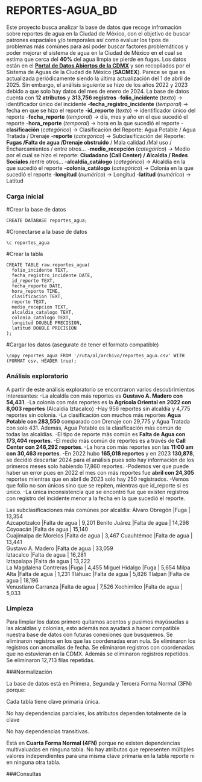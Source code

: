 # REPORTES-AGUA_BD
Este proyecto busca analizar la base de datos que recoge infromación sobre reportes de agua en la Ciudad de México, con el objetivo de buscar patrones espaciales y/o temporales así como evaluar los tipos de problemas más comúnes para así poder buscar factores problemáticos y poder mejorar el sistema de agua en la Ciudad de México en el cual se estima que cerca del **40%** del agua limpia se pierde en fugas.
Los datos están en el **[Portal de Datos Abiertos de la CDMX](https://datos.cdmx.gob.mx/dataset/reportes-de-agua)** y son recopilados por el Sistema de Aguas de la Ciudad de México (**SACMEX**). Parece se que es actualizada periódicamente siendo la última actualización del 1 de abril de 2025. Sin embargo, el análisis siguiente se hizo de los años 2022 y 2023 debido a que solo hay datos del mes de enero de 2024.
La base de datos cuenta con **12 atributos** y **313,756 registros** 
-**folio_incidente** (_texto_)         -> identificador único del incidente 
-**fecha_registro_incidente** (_temporal_) -> fecha en que se hizo el reporte
-**id_reporte** (_texto_)               -> identificador único del reporte
-**fecha_reporte** (_temporal_)         -> día, mes y año en el que sucedió el reporte
-**hora_reporte** (_temporal_)           -> hora en la que sucedió el reporte
-**clasificación** (_categórico_)       -> Clasificación del Reporte: Agua Potable / Agua Tratada / Drenaje
-**reporte** (_categórico_)           -> Subclasificación del Reporte: **Fugas /Falta de agua /Drenaje obstruido** / Mala calidad /Mal uso / Encharcamientos / entre otros...
-**medio_recepción** (_categórico_)   -> Medio por el cual se hizo el reporte: **Ciudadano (Call Center) / Alcaldía / Redes Sociales** /entre otros...
-**alcaldía_catálogo** (_categórico_)   -> Alcaldía en la que sucedió el reporte
-**colonia_catálogo** (_categórico_)   -> Colonia en la que sucedió el reporte
-**longitud** (_numérico_)             -> Longitud
-**latitud** (_numérico_)               -> Latitud

### Carga inicial
#Crear la base de datos
  ```
  CREATE DATABASE reportes_agua;
  ```
#Cronectarse a la base de datos
  ```
  \c reportes_agua
  ```
#Crear la tabla
  ```
  CREATE TABLE raw.reportes_agua(
    folio_incidente TEXT,
    fecha_registro_incidente DATE,
    id_reporte TEXT,
    fecha_reporte DATE,
    hora_reporte TIME,
    clasificacion TEXT,
    reporte TEXT,
    medio_recepcion TEXT,
    alcaldia_catalogo TEXT,
    colonia_catalogo TEXT,
    longitud DOUBLE PRECISION,
    latitud DOUBLE PRECISION
  );
  ```
#Cargar los datos (asegurate de tener el formato compatible)
  ```
  \copy reportes_agua FROM '/ruta/al/archivo/reportes_agua.csv' WITH (FORMAT csv, HEADER true);
  ```
### Análisis exploratorio
A partir de este análisis exploratorio se encontraron varios descubrimientos interesantes:
-La alcaldía con más reportes es **Gustavo A. Madero con 54,431**.
-La colonia con más reportes es la **Agrícola Oriental en 2022 con 8,003 reportes** (Alcaldía Iztacalco)
-Hay 956 reportes sin alcaldía y 4,775 reportes sin colonia.
-La clasificación con muchos más reportes **Agua Potable con 283,550** comparado con Drenaje con 29,775 y Agua Tratada con solo 431. Además, Agua Potable es la clasificación más común de todas las alcaldías.
-El tipo de reporte más común es **Falta de Agua con 173,404 reportes**.
-El medio más común de reportes es a través de **Call Center con 246,292 reportes**.
-La hora con más reportes son las **11:00 am con 30,463 reportes**.
-En 2022 hubo **165,018 reportes** y en 2023 **130,878**, se decidió descartar 2024 para el análisis pues solo hay información de los primeros meses solo habiendo 17,860 reportes.
-Podemos ver que puede haber un error pues en 2022 el mes con más reportes fue **abril con 24,305** reportes mientras que en abril de 2023 solo hay 250 registrados.
-Vemos que folio no son únicos sino que se repiten, mientras que id_reporte si es único.
-La única inconsistencia que se encontró fue que existen registros con registro del incidente menor a la fecha en la que sucedió el reporte.

Las subclasificaciones más comúnes por alcaldía:
Álvaro Obregón	|Fuga |	13,354	
Azcapotzalco	|Falta de agua	| 9,201	
Benito Juárez	|Falta de agua	| 14,298	
Coyoacán	|Falta de agua	| 15,140	
Cuajimalpa de Morelos	|Falta de agua	| 3,467	
Cuauhtémoc	|Falta de agua	| 13,441	
Gustavo A. Madero	|Falta de agua	| 33,059	
Iztacalco	|Falta de agua	| 16,281	
Iztapalapa	|Falta de agua	| 13,222	
La Magdalena Contreras	|Fuga	| 4,455	
Miguel Hidalgo	|Fuga	| 5,654	
Milpa Alta	|Falta de agua	| 1,231	
Tláhuac	|Falta de agua	| 5,826	
Tlalpan	|Falta de agua |	18,196	
Venustiano Carranza	|Falta de agua	| 7,526	
Xochimilco	|Falta de agua	| 5,033	

### Limpieza 
Para limpiar los datos primero quitamos acentos y pusimos mayúsuclas a las alcaldías y colonias, esto además nos ayudará a hacer compatible nuestra base de datos con futuras conexiones que busquemos.
Se eliminaron registros en los que las coordenadas eran nula.
Se eliminaron los registros con anomalías de fecha.
Se eliminaron registros con coordenadas que no estuvieran en la CDMX.
Además se eliminaron registros repetidos.
Se eliminaron 12,713 filas repetidas.

###Normalización

La base de datos está en Primera, Segunda y Tercera Forma Normal (3FN) porque:

Cada tabla tiene clave primaria única.

No hay dependencias parciales, los atributos dependen totalmente de la clave

No hay dependencias transitivas.

Está en **Cuarta Forma Normal (4FN)** porque no existen dependencias multivaluadas en ninguna tabla. No hay atributos que representen múltiples valores independientes para una misma clave primaria en la tabla reporte ni en ninguna otra tabla.




###Consultas 

